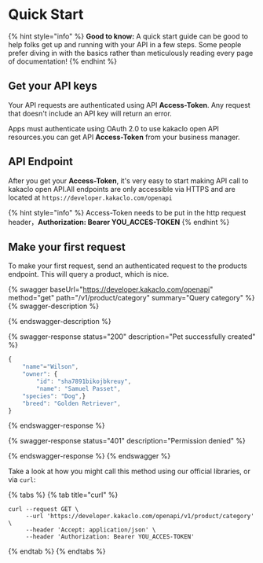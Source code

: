 # Quick Start

{% hint style="info" %}
**Good to know:** A quick start guide can be good to help folks get up and running with your API in a few steps. Some people prefer diving in with the basics rather than meticulously reading every page of documentation!
{% endhint %}

## Get your API keys

Your API requests are authenticated using API **Access-Token**. Any request that doesn't include an API key will return an error.

Apps must authenticate using OAuth 2.0 to use kakaclo open API resources.you can get API **Access-Token** from your business manager.

## API Endpoint

After you get your **Access-Token**, it's very easy to start making API call to kakaclo open API.All endpoints are only accessible via HTTPS and are located at `https://developer.kakaclo.com/openapi`

{% hint style="info" %}
Access-Token needs to be put in the http request header，**Authorization: Bearer YOU\_ACCES-TOKEN**
{% endhint %}

## Make your first request

To make your first request, send an authenticated request to the products endpoint. This will query a product, which is nice.

{% swagger baseUrl="https://developer.kakaclo.com/openapi" method="get" path="/v1/product/category" summary="Query category" %}
{% swagger-description %}

{% endswagger-description %}

{% swagger-response status="200" description="Pet successfully created" %}
```javascript
{
    "name"="Wilson",
    "owner": {
        "id": "sha7891bikojbkreuy",
        "name": "Samuel Passet",
    "species": "Dog",}
    "breed": "Golden Retriever",
}
```
{% endswagger-response %}

{% swagger-response status="401" description="Permission denied" %}

{% endswagger-response %}
{% endswagger %}

Take a look at how you might call this method using our official libraries, or via `curl`:

{% tabs %}
{% tab title="curl" %}
```
curl --request GET \
     --url 'https://developer.kakaclo.com/openapi/v1/product/category' \
     --header 'Accept: application/json' \
     --header 'Authorization: Bearer YOU_ACCES-TOKEN' 
```
{% endtab %}
{% endtabs %}
